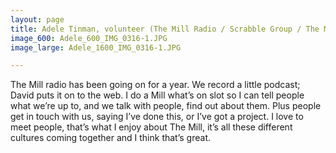 ```yaml
---
layout: page
title: Adele Tinman, volunteer (The Mill Radio / Scrabble Group / The Mill Quiz)
image_600: Adele_600_IMG_0316-1.JPG
image_large: Adele_1600_IMG_0316-1.JPG

---
```

The Mill radio has been going on for a year. We record a little podcast; David puts it on to the web. I do a Mill what’s on slot so I can tell people what we’re up to, and we talk with people, find out about them. Plus people get in touch with us, saying I’ve done this, or I’ve got a project. I love to meet people, that’s what I enjoy about The Mill, it’s all these different cultures coming together and I think that’s great.
